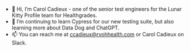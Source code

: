 - 👋 Hi, I’m Carol Cadieux - one of the senior test engineers for the Lunar Kitty Profile team for Healthgrades.
- 🏫 I’m continuing to learn Cypress for our new testing suite, but also learning more about Data Dog and ChatGPT.
- 📫 You can reach me at ccadieux@rvohhealth.com or  Carol Cadieux on Slack.

<!---
ccadieux7117/ccadieux7117 is a ✨ special ✨ repository because its `README.md` (this file) appears on your GitHub profile.
You can click the Preview link to take a look at your changes.
--->
